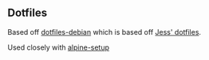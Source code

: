 ## Dotfiles

Based off [dotfiles-debian](https://github.com/jamesmstone/dotfiles-debian) which is based off [Jess' dotfiles](https://github.com/jessfraz/dotfiles).


Used closely with [alpine-setup](https://github.com/jamesmstone/alpine-setup)

